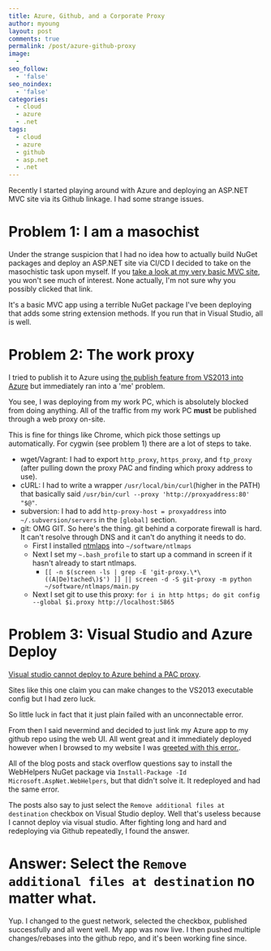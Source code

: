 ```yaml
---
title: Azure, Github, and a Corporate Proxy
author: myoung
layout: post
comments: true
permalink: /post/azure-github-proxy
image:
  - 
seo_follow:
  - 'false'
seo_noindex:
  - 'false'
categories:
  - cloud
  - azure
  - .net
tags:
  - cloud
  - azure
  - github
  - asp.net
  - .net
---
```


Recently I started playing around with Azure and deploying an ASP.NET MVC site via its Github linkage. I had some strange issues.<!-- more -->

Problem 1: I am a masochist
===========================

Under the strange suspicion that I had no idea how to actually build NuGet packages and deploy an ASP.NET site via CI/CD I decided to take on the masochistic task upon myself.
If you [take a look at my very basic MVC site](https://github.com/myoung34/HelloWorldASP), you won't see much of interest. None actually, I'm not sure why you possibly clicked that link.

It's a basic MVC app using a terrible NuGet package I've been deploying that adds some string extension methods. If you run that in Visual Studio, all is well.

Problem 2: The work proxy
=========================

I tried to publish it to Azure using [the publish feature from VS2013 into Azure](http://blogs.technet.com/b/cbernier/archive/2013/09/24/deploy-your-web-application-to-windows-azure-from-with-visual-studio.aspx) but immediately ran into a 'me' problem. 

You see, I was deploying from my work PC, which is absolutely blocked from doing anything. All of the traffic from my work PC **must** be published through a web proxy on-site. 

This is fine for things like Chrome, which pick those settings up automatically. For cygwin (see problem 1) there are a lot of steps to take.

* wget/Vagrant: I had to export ``http_proxy``, ``https_proxy``, and ``ftp_proxy`` (after pulling down the proxy PAC and finding which proxy address to use).
* cURL: I had to write a wrapper ``/usr/local/bin/curl``(higher in the PATH) that basically said ``/usr/bin/curl --proxy 'http://proxyaddress:80' "$@"``.
* subversion: I had to add ``http-proxy-host = proxyaddress`` into ``~/.subversion/servers`` in the ``[global]`` section.
* git: OMG GIT. So here's the thing. git behind a corporate firewall is hard. It can't resolve through DNS and it can't do anything it needs to do. 
  * First I installed [ntmlaps](http://ntlmaps.sourceforge.net/) into ``~/software/ntlmaps``
  * Next I set my ``~.bash_profile`` to start up a command in screen if it hasn't already to start ntlmaps.
    * ``[[ -n $(screen -ls | grep -E 'git-proxy.\*\((A|De)tached\)$') ]] || screen -d -S git-proxy -m python ~/software/ntlmaps/main.py``
  * Next I set git to use this proxy: ``for i in http https; do git config --global $i.proxy http://localhost:5865``

Problem 3: Visual Studio and Azure Deploy
=========================================

[Visual studio cannot deploy to Azure behind a PAC proxy](http://blog.kloud.com.au/2014/11/13/publish-to-a-new-azure-website-from-behind-a-proxy/). 

Sites like this one claim you can make changes to the VS2013 executable config but I had zero luck. 

So little luck in fact that it just plain failed with an unconnectable error.

From then I said nevermind and decided to just link my Azure app to my github repo using the web UI. All went great and it immediately deployed however when I browsed to my website I was [greeted with this error.](http://www.dotnetthoughts.net/azure-system-methodaccessexception-attempt-by-security-transparent-method/).

All of the blog posts and stack overflow questions say to install the WebHelpers NuGet package via ``Install-Package -Id  Microsoft.AspNet.WebHelpers``, but that didn't solve it. It redeployed and had the same error.

The posts also say to just select the ``Remove additional files at destination`` checkbox on Visual Studio deploy. Well that's useless because I cannot deploy via visual studio. After fighting long and hard and redeploying via Github repeatedly, I found the answer.

Answer: Select the ``Remove additional files at destination`` no matter what.
=============================================================================

Yup. I changed to the guest network, selected the checkbox, published successfully and all went well. My app was now live.
I then pushed multiple changes/rebases into the github repo, and it's been working fine since.
